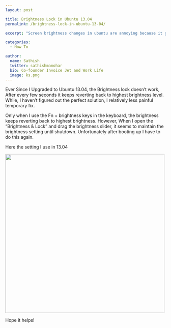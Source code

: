 ```yaml
---
layout: post

title: Brightness Lock in Ubuntu 13.04
permalink: /brightness-lock-in-ubuntu-13-04/

excerpt: "Screen brightness changes in ubuntu are annoying because it gets reset on every boot and sometimes randomly when resuming from idle, Here is how I fix it for myself"

categories:
  - How To

author: 
  name: Sathish
  twitter: sathishmanohar
  bio: Co-founder Invoice Jet and Work Life
  image: ks.png
---
```

Ever Since I Upgraded to Ubuntu 13.04, the Brightness lock doesn&#8217;t work, After every few seconds it keeps reverting back to highest brightness level. While, I haven&#8217;t figured out the perfect solution, I relatively less painful temporary fix.

Only when I use the Fn + brightness keys in the keyboard, the brightness keeps reverting back to highest brightness. However, When I open the &#8220;Brightness & Lock&#8221; and drag the brightness slider, it seems to maintain the brightness setting until shutdown. Unfortunately after booting up I have to do this again.

Here the setting I use in 13.04

[<img class="alignnone size-full wp-image-239" title="ubuntu-brightness-lock" src="http://sathishmanohar.com/wp-content/uploads/2013/09/ubuntu-brightness-lock.png" alt="" width="500" />][1]

Hope it helps!

 [1]: http://sathishmanohar.com/wp-content/uploads/2013/09/ubuntu-brightness-lock.png

